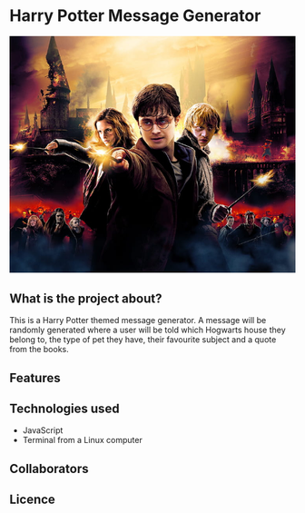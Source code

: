# Harry Potter Message Generator

![Use Case Diagram](./harrypotter.jpg)

## What is the project about?

This is a Harry Potter themed message generator. A message will be randomly generated where a user will be told which Hogwarts house they belong to, the type of pet they have, their favourite subject and a quote from the books.

## Features

## Technologies used

- JavaScript
- Terminal from a Linux computer

## Collaborators

## Licence